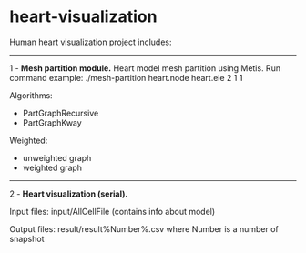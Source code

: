 heart-visualization
===================

Human heart visualization project includes:

-------------------

1 - **Mesh partition module.** Heart model mesh partition using Metis.
Run command example: ./mesh-partition heart.node heart.ele 2 1 1

Algorithms:
- PartGraphRecursive
- PartGraphKway

Weighted:
- unweighted graph
- weighted graph

-------------------

2 - **Heart visualization (serial).**

Input files: input/AllCellFile (contains info about model)

Output files: result/result%Number%.csv where Number is a number of snapshot

